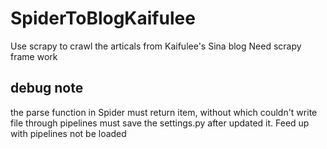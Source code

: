 # SpiderToBlogKaifulee
Use scrapy to crawl the articals from Kaifulee's Sina blog
Need scrapy frame work


## debug note
the parse function in Spider must return item, without which couldn't write file through pipelines
must save the settings.py after updated it. Feed up with pipelines not be loaded
